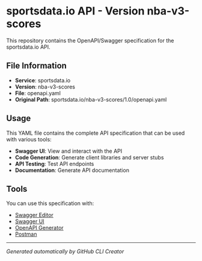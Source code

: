 # sportsdata.io API - Version nba-v3-scores

This repository contains the OpenAPI/Swagger specification for the sportsdata.io API.

## File Information

- **Service**: sportsdata.io
- **Version**: nba-v3-scores
- **File**: openapi.yaml
- **Original Path**: sportsdata.io/nba-v3-scores/1.0/openapi.yaml

## Usage

This YAML file contains the complete API specification that can be used with various tools:

- **Swagger UI**: View and interact with the API
- **Code Generation**: Generate client libraries and server stubs
- **API Testing**: Test API endpoints
- **Documentation**: Generate API documentation

## Tools

You can use this specification with:

- [Swagger Editor](https://editor.swagger.io/)
- [Swagger UI](https://swagger.io/tools/swagger-ui/)
- [OpenAPI Generator](https://openapi-generator.tech/)
- [Postman](https://www.postman.com/)

---

*Generated automatically by GitHub CLI Creator*
